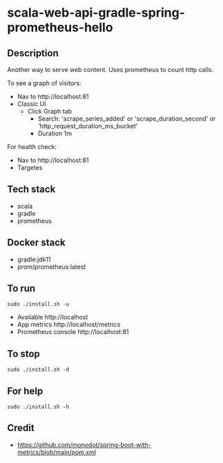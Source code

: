 # scala-web-api-gradle-spring-prometheus-hello

## Description
Another way to serve web content.
Uses prometheus to count http calls.

To see a graph of visitors:
- Nav to http://localhost:81
- Classic UI
  - Click Graph tab
    - Search: 'scrape_series_added'
      or 'scrape_duration_second'
      or 'http_request_duration_ms_bucket'
    - Duration 1m

For health check:
- Nav to http://localhost:81
- Targetes

## Tech stack
- scala
- gradle
- prometheus

## Docker stack
- gradle:jdk11
- prom/prometheus:latest

## To run
`sudo ./install.sh -u`
- Available http://localhost
- App metrics http://localhost/metrics
- Prometheus console http://localhost:81

## To stop
`sudo ./install.sh -d`

## For help
`sudo ./install.sh -h`

## Credit
- https://github.com/monodot/spring-boot-with-metrics/blob/main/pom.xml
